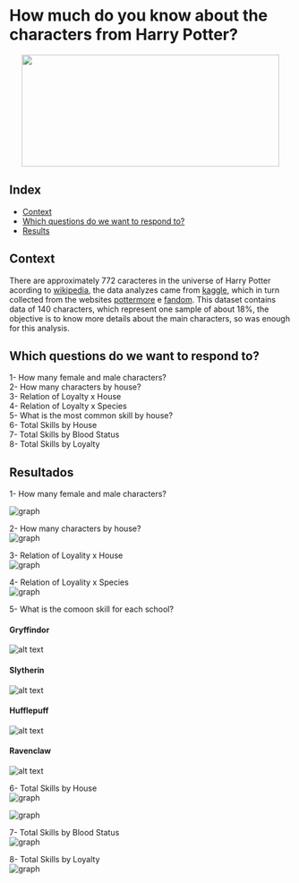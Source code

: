 



# How much do you know about the characters from Harry Potter?

<p align="center">
  <img width="460" height="200" src="image/header.jpg">
</p>


## Index

- [Context](#Context)
- [Which questions do we want to respond to?](#Context)
- [Results](#Results)


## Context
There are approximately 772 caracteres in the universe of Harry Potter acording to [wikipedia](https://en.wikipedia.org/wiki/List_of_Harry_Potter_characters), the data analyzes came from [kaggle](https://www.kaggle.com/gulsahdemiryurek/harry-potter-dataset), which in turn collected from the websites [pottermore](pottermore.com) e [fandom](https://harrypotter.fandom.com/wiki/Main_Page).
This dataset contains data of 140 characters, which represent one sample of about 18%, the objective is to know more details about the main characters, so was enough for this analysis.

## Which questions do we want to respond to?

1- How many female and male characters? <br>
2- How many characters by house? <br>
3- Relation of Loyalty x House <br>
4- Relation of Loyalty x Species <br>
5- What is the most common skill by house? <br>
6- Total Skills by House <br>
7- Total Skills by Blood Status <br>
8- Total Skills by Loyalty <br>

## Resultados

1- How many female and male characters?

![graph](image/gender.png "gender.png")<br>

2- How many characters by house? <br>
![graph](image/house.png "house.png")<br>

3- Relation of Loyality x House <br>
![graph](image/house_loyalt.png "house_loyalt.png")<br>

4- Relation of Loyality x Species <br>
![graph](image/specie_loyalt.png)<br>

5- What is the comoon skill for each school? <br>

#### Gryffindor
![alt text](image/gryffindor_wc.jpg "gryffindor_wc.jpg")

#### Slytherin
![alt text](image/slytherin_wc.jpg "slytherin_wc.jpg")

#### Hufflepuff
![alt text](image/hufflepuff_wc.jpg "hufflepuff_wc.jpg")

#### Ravenclaw
![alt text](image/ravenclaw_wc.jpg "ravenclaw_wc.jpg")


6- Total Skills by House <br>
![graph](image/hist_house.png "hist_house.png")<br>

![graph](image/hist_house_gender.png "hist_house_gender.png")<br>

7- Total Skills by Blood Status <br>
![graph](image/hist_status.png "hist_status.png")<br>

8- Total Skills by Loyalty <br>
![graph](image/hist_loyalty.png "hist_loyalty.png")<br>